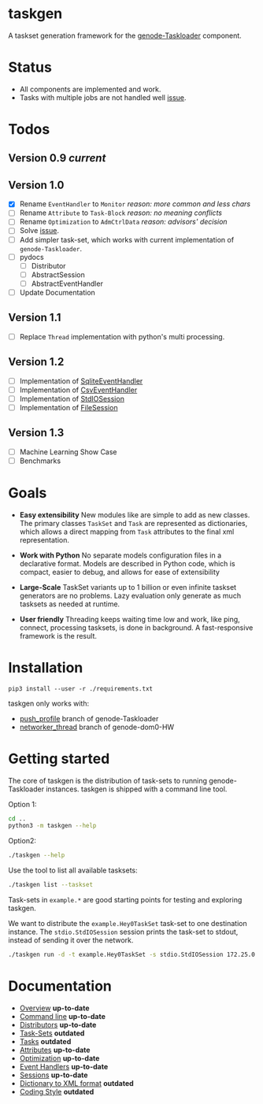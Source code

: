 # taskgen

A taskset generation framework for the
[genode-Taskloader](https://github.com/argos-research/genode-Taskloader)
component.


# Status

* All components are implemented and work. 
* Tasks with multiple jobs are not handled well [issue](https://github.com/argos-research/genode-Taskloader/issues/5).

# Todos

## Version 0.9 *current*

## Version 1.0

- [x] Rename `EventHandler` to `Monitor` *reason: more common and less chars*
- [ ] Rename `Attribute` to `Task-Block` *reason: no meaning conflicts*
- [ ] Rename `Optimization` to `AdmCtrlData` *reason: advisors' decision*
- [ ] Solve
  [issue](https://github.com/argos-research/genode-Taskloader/issues/5).
- [ ] Add simpler task-set, which works with current implementation of
  `genode-Taskloader`.
- [ ] pydocs
  - [ ] Distributor
  - [ ] AbstractSession
  - [ ] AbstractEventHandler
- [ ] Update Documentation
  
## Version 1.1

- [ ] Replace `Thread` implementation with python's multi processing.

## Version 1.2

- [ ] Implementation of [SqliteEventHandler](events/sqlite.py)
- [ ] Implementation of [CsvEventHandler](events/csv.py)
- [ ] Implementation of [StdIOSession](sessions.stdio.py)
- [ ] Implementation of [FileSession](sessions.file.py)

## Version 1.3

- [ ] Machine Learning Show Case
- [ ] Benchmarks

# Goals
- **Easy extensibility** New modules like are simple to add as new classes. The
  primary classes `TaskSet` and `Task` are represented as dictionaries, which
  allows a direct mapping from `Task` attributes to the final xml
  representation.
  
- **Work with Python** No separate models configuration files in a declarative
  format. Models are described in Python code, which is compact, easier to
  debug, and allows for ease of extensibility
  
- **Large-Scale** TaskSet variants up to 1 billion or even infinite taskset
  generators are no problems. Lazy evaluation only generate as much tasksets as
  needed at runtime.
  
- **User friendly** Threading keeps waiting time low and work, like ping,
  connect, processing tasksets, is done in background. A fast-responsive
  framework is the result.


# Installation

```
pip3 install --user -r ./requirements.txt
```

taskgen only works with:

* [push_profile](https://github.com/argos-research/genode-Taskloader/tree/push_profile) branch of genode-Taskloader
* [networker_thread](https://github.com/argos-research/genode-dom0-HW/tree/networker_thread) branch of genode-dom0-HW

# Getting started

The core of taskgen is the distribution of task-sets to running
genode-Taskloader instances. taskgen is shipped with a command line tool.

Option 1:

```bash
cd ..
python3 -m taskgen --help
```

Option2:

```bash
./taskgen --help
```

Use the tool to list all available tasksets:

```bash
./taskgen list --taskset
```

Task-sets in `example.*` are good starting points for testing and exploring
taskgen.

We want to distribute the `example.Hey0TaskSet` task-set to one destination
instance. The `stdio.StdIOSession` session prints the task-set to stdout,
instead of sending it over the network. 

```bash
./taskgen run -d -t example.Hey0TaskSet -s stdio.StdIOSession 172.25.0.1
```

# Documentation
* [Overview](docs/overview.md) **up-to-date**
* [Command line](docs/commandline.md) **up-to-date**
* [Distributors](docs/distributor.md) **up-to-date**
* [Task-Sets](docs/taskset.md) **outdated**
* [Tasks](docs/tasks.md) **outdated**
* [Attributes](docs/attributes.md) **up-to-date**
* [Optimization](docs/optimization.md) **up-to-date**
* [Event Handlers](docs/event.md) **up-to-date**
* [Sessions](docs/session.md) **up-to-date**
* [Dictionary to XML format](docs/dict2xml.md) **outdated**
* [Coding Style](docs/coding.md) **outdated**

